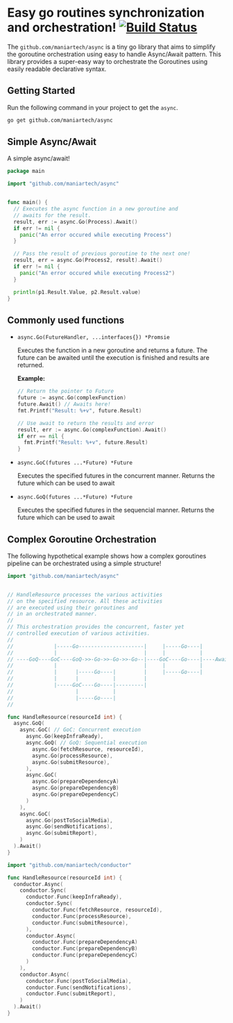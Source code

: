 # Easy go routines synchronization and orchestration!  [![Build Status](https://travis-ci.com/maniartech/async.svg?branch=master)](https://travis-ci.com/maniartech/async)

The `github.com/maniartech/async` is a tiny go library that aims to simplify the goroutine orchestration using easy to handle Async/Await pattern. This library provides a super-easy way to orchestrate the Goroutines using easily readable declarative syntax.

## Getting Started

Run the following command in your project to get the `async`.
```sh
go get github.com/maniartech/async
```


## Simple Async/Await
A simple async/await!
```go
package main

import "github.com/maniartech/async"


func main() {
  // Executes the async function in a new goroutine and
  // awaits for the result.
  result, err := async.Go(Process).Await()
  if err != nil {
    panic("An error occured while executing Process")
  }

  // Pass the result of previous goroutine to the next one!
  result, err = async.Go(Process2, result).Await()
  if err != nil {
    panic("An error occured while executing Process2")
  }

  println(p1.Result.Value, p2.Result.value)
}
```

## Commonly used functions



* `async.Go(FutureHandler, ...interfaces{}) *Promsie`

  Executes the function in a new goroutine and returns a future. The future can be awaited until the execution is finished and results are returned.

  **Example:**

  ```go
  // Return the pointer to Future
  future := async.Go(complexFunction)
  future.Await() // Awaits here!
  fmt.Printf("Result: %+v", future.Result)

  // Use await to return the results and error
  result, err := async.Go(complexFunction).Await()
  if err == nil {
    fmt.Printf("Result: %+v", future.Result)
  }
  ```

* `async.GoC(futures ...*Future) *Future`

  Executes the specified futures in the concurrent manner. Returns the future which can be used to await

* `async.GoQ(futures ...*Future) *Future`

  Executes the specified futures in the sequencial manner. Returns the future which can be used to await

## Complex Goroutine Orchestration

The following hypothetical example shows how a complex goroutines pipeline can be orchestrated using a simple structure!

```go
import "github.com/maniartech/async"


// HandleResource processes the various activities
// on the specified resource. All these activities
// are executed using their goroutines and
// in an orchestrated manner.
//
// This orchestration provides the concurrent, faster yet
// controlled execution of various activities.
//
//             |-----Go---------------------|     |-----Go----|
//             |                            |     |           |
// ----GoQ----GoC----GoQ->>-Go->>-Go->>-Go--|----GoC----Go----|----Await----
//             |                            |     |           |
//             |      |-----Go----|         |     |-----Go----|
//             |      |           |         |
//             |-----GoC----Go----|---------|
//                    |           |
//                    |-----Go----|
//

func HandleResource(resourceId int) {
  async.GoQ(
    async.GoC( // GoC: Concurrent execution
      async.Go(keepInfraReady),
      async.GoQ( // GoQ: Sequential execution
        async.Go(fetchResource, resourceId),
        async.Go(processResource),
        async.Go(submitResource),
      ),
      async.GoC(
        async.Go(prepareDependencyA)
        async.Go(prepareDependencyB)
        async.Go(prepareDependencyC)
      )
    ),
    async.GoC(
      async.Go(postToSocialMedia),
      async.Go(sendNotifications),
      async.Go(submitReport),
    )
  ).Await()
}

import "github.com/maniartech/conductor"

func HandleResource(resourceId int) {
  conductor.Async(
    conductor.Sync(
      conductor.Func(keepInfraReady),
      conductor.Sync(
        conductor.Func(fetchResource, resourceId),
        conductor.Func(processResource),
        conductor.Func(submitResource),
      ),
      conductor.Async(
        conductor.Func(prepareDependencyA)
        conductor.Func(prepareDependencyB)
        conductor.Func(prepareDependencyC)
      )
    ),
    conductor.Async(
      conductor.Func(postToSocialMedia),
      conductor.Func(sendNotifications),
      conductor.Func(submitReport),
    )
  ).Await()
}
```
